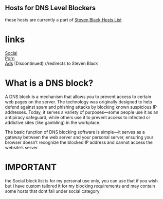 ## Hosts for DNS Level Blockers

these hosts are currently a part of [Steven Black Hosts List](https://github.com/StevenBlack/hosts)

# links

[Social](https://raw.githubusercontent.com/brijrajparmar27/host-sources/master/Social/hosts) <br>
[Porn](https://raw.githubusercontent.com/brijrajparmar27/host-sources/master/Porn/hosts) <br>
[Ads](https://raw.githubusercontent.com/StevenBlack/hosts/master/hosts) (Discontinued) //redirects to Steven Black

# What is a DNS block?

A DNS block is a mechanism that allows you to prevent access to certain web pages on the server. The technology was originally designed to help defend against spam and phishing attacks by blocking known suspicious IP addresses. Today, it serves a variety of purposes—some people use it as an antipiracy safeguard, while others use it to prevent access to infected or addictive sites (like gambling) in the workplace.<br>

The basic function of DNS blocking software is simple—it serves as a gateway between the web server and your personal server, ensuring your browser doesn’t recognize the blocked IP address and cannot access the website’s server.

# IMPORTANT

the Social block list is for my personal use only, you can use that if you wish but i have custom tailored it for my blocking requirements and may contain some hosts that dont fall under social category 